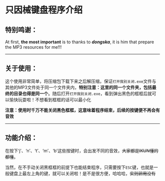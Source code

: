# 只因械键盘程序介绍

## 特别鸣谢：
At first, **the most important** is to thanks to ***dongska***, it is him that prepare the MP3 resources for me!!!

----

## 关于使用：

这个使用非常简单，将压缩包下载下来之后解压缩，保证`打开我别关闭.exe`文件与其他的MP3文件处于同一个文件夹内，**特别注意：这里的同一个文件夹，包括最终的目录也得是同一个**。随后打开`打开我别关闭.exe`，看到弹出黑色的框框后就可以愉快玩耍啦！不想看到框框的话可以最小化

**注意：使用时千万不能关闭黑色框框，这意味着程序结束，后续的按键便不再会有音效**

---

## 功能介绍：

在按下‘j’、‘n’、‘t’、‘m’、‘b’这些按键时，会出发不同的音效，~~大家都是IKUN懂的都懂~~。

当然，在不手动关闭黑框框的前提下也能结束程序，只需要按下`ESC`键，也就是一般键盘上最左上角的键，就可以关闭啦！是不是很方便，哈哈哈，~~实则卵用没有~~
